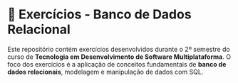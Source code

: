 # 📌 Exercícios - Banco de Dados Relacional

Este repositório contém exercícios desenvolvidos durante o 2º semestre do curso de **Tecnologia em Desenvolvimento de Software Multiplataforma**. O foco dos exercícios é a aplicação de conceitos fundamentais de **banco de dados relacionais**, modelagem e manipulação de dados com SQL.
